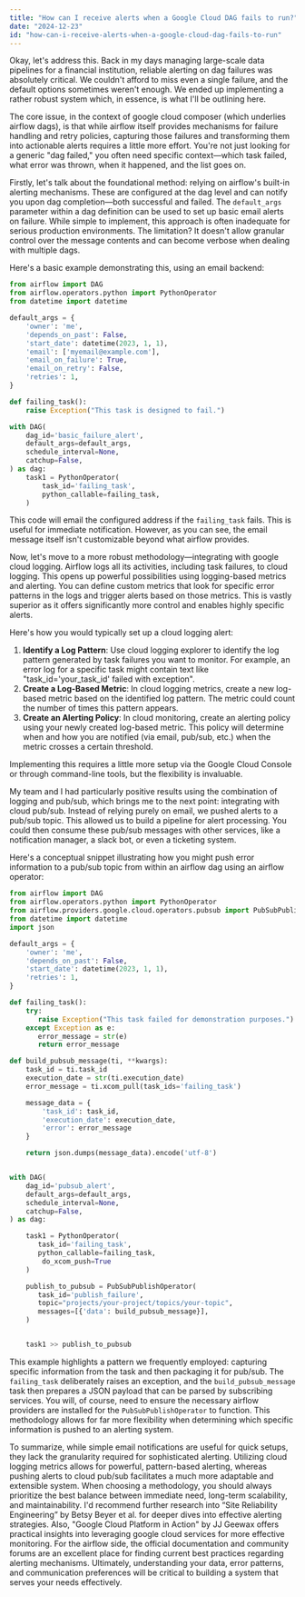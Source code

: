 ```yaml
---
title: "How can I receive alerts when a Google Cloud DAG fails to run?"
date: "2024-12-23"
id: "how-can-i-receive-alerts-when-a-google-cloud-dag-fails-to-run"
---
```


Okay, let's address this. Back in my days managing large-scale data pipelines for a financial institution, reliable alerting on dag failures was absolutely critical. We couldn't afford to miss even a single failure, and the default options sometimes weren't enough. We ended up implementing a rather robust system which, in essence, is what I'll be outlining here.

The core issue, in the context of google cloud composer (which underlies airflow dags), is that while airflow itself provides mechanisms for failure handling and retry policies, capturing those failures and transforming them into actionable alerts requires a little more effort. You're not just looking for a generic "dag failed," you often need specific context—which task failed, what error was thrown, when it happened, and the list goes on.

Firstly, let's talk about the foundational method: relying on airflow's built-in alerting mechanisms. These are configured at the dag level and can notify you upon dag completion—both successful and failed. The `default_args` parameter within a dag definition can be used to set up basic email alerts on failure. While simple to implement, this approach is often inadequate for serious production environments. The limitation? It doesn't allow granular control over the message contents and can become verbose when dealing with multiple dags.

Here's a basic example demonstrating this, using an email backend:

```python
from airflow import DAG
from airflow.operators.python import PythonOperator
from datetime import datetime

default_args = {
    'owner': 'me',
    'depends_on_past': False,
    'start_date': datetime(2023, 1, 1),
    'email': ['myemail@example.com'],
    'email_on_failure': True,
    'email_on_retry': False,
    'retries': 1,
}

def failing_task():
    raise Exception("This task is designed to fail.")

with DAG(
    dag_id='basic_failure_alert',
    default_args=default_args,
    schedule_interval=None,
    catchup=False,
) as dag:
    task1 = PythonOperator(
        task_id='failing_task',
        python_callable=failing_task,
    )
```

This code will email the configured address if the `failing_task` fails. This is useful for immediate notification. However, as you can see, the email message itself isn't customizable beyond what airflow provides.

Now, let's move to a more robust methodology—integrating with google cloud logging. Airflow logs all its activities, including task failures, to cloud logging. This opens up powerful possibilities using logging-based metrics and alerting. You can define custom metrics that look for specific error patterns in the logs and trigger alerts based on those metrics. This is vastly superior as it offers significantly more control and enables highly specific alerts.

Here's how you would typically set up a cloud logging alert:

1.  **Identify a Log Pattern**: Use cloud logging explorer to identify the log pattern generated by task failures you want to monitor. For example, an error log for a specific task might contain text like "task_id='your_task_id' failed with exception".
2.  **Create a Log-Based Metric**: In cloud logging metrics, create a new log-based metric based on the identified log pattern. The metric could count the number of times this pattern appears.
3.  **Create an Alerting Policy**: In cloud monitoring, create an alerting policy using your newly created log-based metric. This policy will determine when and how you are notified (via email, pub/sub, etc.) when the metric crosses a certain threshold.

Implementing this requires a little more setup via the Google Cloud Console or through command-line tools, but the flexibility is invaluable.

My team and I had particularly positive results using the combination of logging and pub/sub, which brings me to the next point: integrating with cloud pub/sub. Instead of relying purely on email, we pushed alerts to a pub/sub topic. This allowed us to build a pipeline for alert processing. You could then consume these pub/sub messages with other services, like a notification manager, a slack bot, or even a ticketing system.

Here's a conceptual snippet illustrating how you might push error information to a pub/sub topic from within an airflow dag using an airflow operator:

```python
from airflow import DAG
from airflow.operators.python import PythonOperator
from airflow.providers.google.cloud.operators.pubsub import PubSubPublishOperator
from datetime import datetime
import json

default_args = {
    'owner': 'me',
    'depends_on_past': False,
    'start_date': datetime(2023, 1, 1),
    'retries': 1,
}

def failing_task():
    try:
       raise Exception("This task failed for demonstration purposes.")
    except Exception as e:
       error_message = str(e)
       return error_message

def build_pubsub_message(ti, **kwargs):
    task_id = ti.task_id
    execution_date = str(ti.execution_date)
    error_message = ti.xcom_pull(task_ids='failing_task')

    message_data = {
        'task_id': task_id,
        'execution_date': execution_date,
        'error': error_message
    }

    return json.dumps(message_data).encode('utf-8')


with DAG(
    dag_id='pubsub_alert',
    default_args=default_args,
    schedule_interval=None,
    catchup=False,
) as dag:

    task1 = PythonOperator(
       task_id='failing_task',
       python_callable=failing_task,
        do_xcom_push=True
    )

    publish_to_pubsub = PubSubPublishOperator(
       task_id='publish_failure',
       topic="projects/your-project/topics/your-topic",
       messages=[{'data': build_pubsub_message}],
    )


    task1 >> publish_to_pubsub
```

This example highlights a pattern we frequently employed: capturing specific information from the task and then packaging it for pub/sub. The `failing_task` deliberately raises an exception, and the `build_pubsub_message` task then prepares a JSON payload that can be parsed by subscribing services. You will, of course, need to ensure the necessary airflow providers are installed for the `PubSubPublishOperator` to function. This methodology allows for far more flexibility when determining which specific information is pushed to an alerting system.

To summarize, while simple email notifications are useful for quick setups, they lack the granularity required for sophisticated alerting. Utilizing cloud logging metrics allows for powerful, pattern-based alerting, whereas pushing alerts to cloud pub/sub facilitates a much more adaptable and extensible system. When choosing a methodology, you should always prioritize the best balance between immediate need, long-term scalability, and maintainability. I'd recommend further research into “Site Reliability Engineering” by Betsy Beyer et al. for deeper dives into effective alerting strategies. Also, "Google Cloud Platform in Action" by JJ Geewax offers practical insights into leveraging google cloud services for more effective monitoring. For the airflow side, the official documentation and community forums are an excellent place for finding current best practices regarding alerting mechanisms. Ultimately, understanding your data, error patterns, and communication preferences will be critical to building a system that serves your needs effectively.
